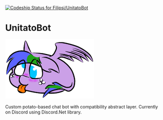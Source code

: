[![Codeship Status for Filipsi/UnitatoBot](https://codeship.com/projects/9f353120-ff62-0133-51a9-2efe3e35ea92/status?branch=master)](https://codeship.com/projects/152843)

# UnitatoBot

![ScreenShot](https://github.com/Filipsi/UnitatoBot/blob/master/Resources/unitato_page.png)

Custom potato-based chat bot with compatibility abstract layer. Currently on Discord using Discord.Net library.